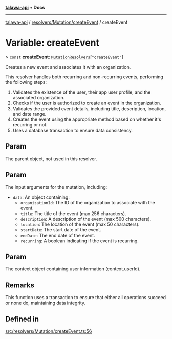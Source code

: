 [**talawa-api**](../../../../README.md) • **Docs**

***

[talawa-api](../../../../modules.md) / [resolvers/Mutation/createEvent](../README.md) / createEvent

# Variable: createEvent

\> `const` **createEvent**: [`MutationResolvers`](../../../../types/generatedGraphQLTypes/type-aliases/MutationResolvers.md)\[`"createEvent"`\]

Creates a new event and associates it with an organization.

This resolver handles both recurring and non-recurring events, performing the following steps:

1. Validates the existence of the user, their app user profile, and the associated organization.
2. Checks if the user is authorized to create an event in the organization.
3. Validates the provided event details, including title, description, location, and date range.
4. Creates the event using the appropriate method based on whether it's recurring or not.
5. Uses a database transaction to ensure data consistency.

## Param

The parent object, not used in this resolver.

## Param

The input arguments for the mutation, including:
  - `data`: An object containing:
    - `organizationId`: The ID of the organization to associate with the event.
    - `title`: The title of the event (max 256 characters).
    - `description`: A description of the event (max 500 characters).
    - `location`: The location of the event (max 50 characters).
    - `startDate`: The start date of the event.
    - `endDate`: The end date of the event.
    - `recurring`: A boolean indicating if the event is recurring.

## Param

The context object containing user information (context.userId).

## Remarks

This function uses a transaction to ensure that either all operations succeed or none do, maintaining data integrity.

## Defined in

[src/resolvers/Mutation/createEvent.ts:56](https://github.com/PalisadoesFoundation/talawa-api/blob/60937520d7a29ccf883a9c6a7c2d186bae92a81b/src/resolvers/Mutation/createEvent.ts#L56)
